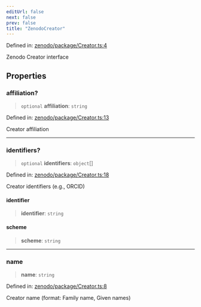 ```yaml
---
editUrl: false
next: false
prev: false
title: "ZenodoCreator"
---
```


Defined in: [zenodo/package/Creator.ts:4](https://github.com/datisthq/dpkit/blob/5891634de8175d14853313e208ffbae144fd78eb/zenodo/package/Creator.ts#L4)

Zenodo Creator interface

## Properties

### affiliation?

> `optional` **affiliation**: `string`

Defined in: [zenodo/package/Creator.ts:13](https://github.com/datisthq/dpkit/blob/5891634de8175d14853313e208ffbae144fd78eb/zenodo/package/Creator.ts#L13)

Creator affiliation

***

### identifiers?

> `optional` **identifiers**: `object`[]

Defined in: [zenodo/package/Creator.ts:18](https://github.com/datisthq/dpkit/blob/5891634de8175d14853313e208ffbae144fd78eb/zenodo/package/Creator.ts#L18)

Creator identifiers (e.g., ORCID)

#### identifier

> **identifier**: `string`

#### scheme

> **scheme**: `string`

***

### name

> **name**: `string`

Defined in: [zenodo/package/Creator.ts:8](https://github.com/datisthq/dpkit/blob/5891634de8175d14853313e208ffbae144fd78eb/zenodo/package/Creator.ts#L8)

Creator name (format: Family name, Given names)
